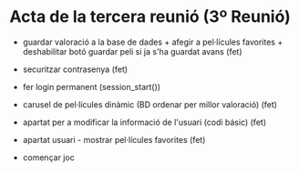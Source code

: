 # Acta de la tercera reunió (3º Reunió)

- guardar valoració a la base de dades + afegir a pel·lícules favorites + deshabilitar botó guardar peli si ja s'ha guardat avans (fet)

- securitzar contrasenya (fet)

- fer login permanent (session_start())

- carusel de pel·lícules dinàmic (BD ordenar per millor valoració) (fet)

- apartat per a modificar la informació de l'usuari (codi básic) (fet)

- apartat usuari - mostrar pel·lícules favorites (fet)

- començar joc

